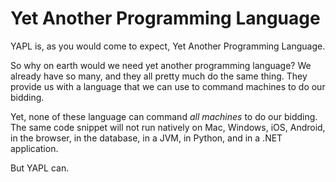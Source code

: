 # Yet Another Programming Language

YAPL is, as you would come to expect, Yet Another Programming Language.

So why on earth would we need yet another programming language? We already have so many, and they all pretty much do the same thing.  They provide us with a language that we can use to command machines to do our bidding.

Yet, none of these language can command *all machines* to do our bidding.  The same code snippet will not run natively on Mac, Windows, iOS, Android, in the browser, in the database, in a JVM, in Python, and in a .NET application.

But YAPL can. 
